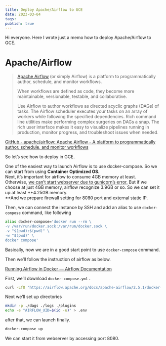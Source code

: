 ```yaml
---
title: Deploy Apache/Airflow to GCE
date: 2023-03-04
tags: 
publish: true
---
```

Hi everyone. Here I wrote just a memo how to deploy Apache/Airflow to GCE.

# Apache/Airflow

> [Apache Airflow](https://airflow.apache.org/docs/apache-airflow/stable/) (or simply Airflow) is a platform to programmatically author, schedule, and monitor workflows.
> 
> When workflows are defined as code, they become more maintainable, versionable, testable, and collaborative.
> 
> Use Airflow to author workflows as directed acyclic graphs (DAGs) of tasks. The Airflow scheduler executes your tasks on an array of workers while following the specified dependencies. Rich command line utilities make performing complex surgeries on DAGs a snap. The rich user interface makes it easy to visualize pipelines running in production, monitor progress, and troubleshoot issues when needed.

[GitHub - apache/airflow: Apache Airflow - A platform to programmatically author, schedule, and monitor workflows](https://github.com/apache/airflow?source=post_page-----58ab1e9ce4c2--------------------------------)

So let’s see how to deploy in GCE.

One of the easiest way to launch Airflow is to use docker-compose. So we can start from using **Container Optimized OS**.  
Next, it’s important for airflow to consume 4GB memory at least. Otherwise, [we can’t start webserver due to gunicorn’s error.](https://github.com/apache/airflow/issues/10964) But if we choose at just 4GB memory, airflow recognize 3.9GB or so. So we can set it up at least **4.25GB memory.  
**And we prepare firewall setting for 8080 port and external static IP.

Then, we can connect the instance by SSH and add an alias to use `docker-compose` command, like following

```bash
alias docker-compose='docker run --rm \  
-v /var/run/docker.sock:/var/run/docker.sock \  
-v "$(pwd):$(pwd)" \  
-w "$(pwd)" \  
docker compose'
```

Basically, now we are in a good start point to use `docker-compose` command.

Then we’ll follow the instruction of airflow as below.

[Running Airflow in Docker — Airflow Documentation](https://airflow.apache.org/docs/apache-airflow/stable/howto/docker-compose/index.html?source=post_page-----58ab1e9ce4c2--------------------------------)

First, we’ll download `docker-compose.yml` .

```bash
curl -LfO 'https://airflow.apache.org/docs/apache-airflow/2.5.1/docker-compose.yaml'
```

Next we’ll set up directories
```bash
mkdir -p ./dags ./logs ./plugins  
echo -e "AIRFLOW_UID=$(id -u)" > .env
```

after that, we can launch finally.
```bash
docker-compose up
```

We can start it from webserver by accessing port 8080.